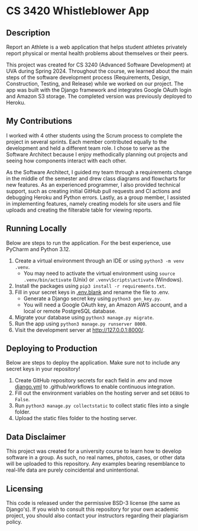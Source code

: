 # CS 3420 Whistleblower App

## Description

Report an Athlete is a web application that helps student athletes privately report physical or mental health problems
about themselves or their peers.

This project was created for CS 3240 (Advanced Software Development) at UVA during Spring 2024.
Throughout the course, we learned about the main steps of the software development process (Requirements, Design,
Construction, Testing, and Release) while we worked on our project.
The app was built with the Django framework and integrates Google OAuth login and Amazon S3 storage.
The completed version was previously deployed to Heroku.

## My Contributions

I worked with 4 other students using the Scrum process to complete the project in several sprints.
Each member contributed equally to the development and held a different team role.
I chose to serve as the Software Architect because I enjoy methodically planning out projects and seeing how
components interact with each other.

As the Software Architect, I guided my team through a requirements change in the middle of the semester and drew
class diagrams and flowcharts for new features.
As an experienced programmer, I also provided technical support, such as creating initial GitHub pull requests and
CI actions and debugging Heroku and Python errors.
Lastly, as a group member, I assisted in implementing features, namely creating models for site users and file uploads
and creating the filterable table for viewing reports.

## Running Locally

Below are steps to run the application. For the best experience, use PyCharm and Python 3.12.

1. Create a virtual environment through an IDE or using `python3 -m venv .venv`.
    - You may need to activate the virtual environment using `source .venv/bin/activate` (Unix) or
      `.venv\Scripts\activate` (Windows).
2. Install the packages using `pip3 install -r requirements.txt`.
3. Fill in your secret keys in [.env.blank](.env.blank) and rename the file to .env.
    - Generate a Django secret key using `python3 gen_key.py`.
    - You will need a Google OAuth key, an Amazon AWS account, and a local or remote PostgreSQL database.
4. Migrate your database using `python3 manage.py migrate`.
5. Run the app using `python3 manage.py runserver 8000`.
6. Visit the development server at http://127.0.0.1:8000/.

## Deploying to Production

Below are steps to deploy the application. Make sure not to include any secret keys in your repository!

1. Create GitHub repository secrets for each field in .env and move [django.yml](django.yml) to .github/workflows to
   enable continuous integration.
2. Fill out the environment variables on the hosting server and set `DEBUG` to `False`.
3. Run `python3 manage.py collectstatic` to collect static files into a single folder.
4. Upload the static files folder to the hosting server.

## Data Disclaimer

This project was created for a university course to learn how to develop software in a group.
As such, no real names, photos, cases, or other data will be uploaded to this repository.
Any examples bearing resemblance to real-life data are purely coincidental and unintentional.

## Licensing

This code is released under the permissive BSD-3 license (the same as Django's).
If you wish to consult this repository for your own academic project, you should also contact your instructors
regarding their plagiarism policy.